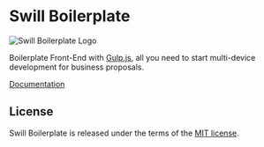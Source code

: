 # Swill Boilerplate

![Swill Boilerplate Logo](https://raw.githubusercontent.com/tiagoporto/swill-boilerplate/stylus-version/src/images/touch/chrome-touch-icon-192x192.png)

Boilerplate Front-End with [Gulp.js](http://gulpjs.com/), all you need to start multi-device development for business proposals.

[Documentation](https://github.com/tiagoporto/swill-boilerplate/)

## License

Swill Boilerplate is released under the terms of the [MIT license](http://opensource.org/licenses/MIT).